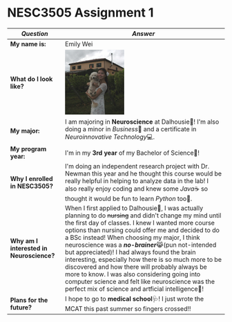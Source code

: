 # NESC3505 Assignment 1

| ***Question*** | ***Answer*** |
| ----------- | ----------- |
| **My name is:** | Emily Wei |
| **What do I look like?** |<img src="assignment 1.jpg" alt="me" height="150" /> |
| **My major:** | I am majoring in **Neuroscience** at Dalhousie🧠! I'm also doing a minor in *Business*👔 and a certificate in *Neuroinnovative Technology*💻.|
| **My program year:** | I'm in my **3rd year** of my Bachelor of Science🧪! |
| **Why I enrolled in NESC3505?** | I'm doing an independent research project with Dr. Newman this year and he thought this course would be really helpful in helping to analyze data in the lab! I also really enjoy coding and knew some *Java*☕ so thought it would be fun to learn *Python* too🐍. |
| **Why am I interested in Neuroscience?** | When I first applied to Dalhousie🐯, I was actually planning to do ~~nursing~~ and didn't change my mind until the first day of classes. I knew I wanted more course options than nursing could offer me and decided to do a BSc instead! When choosing my major, I think neuroscience was a ***no-brainer***😹(pun not-intended but appreciated)! I had always found the brain interesting, especially how there is so much more to be discovered and how there will probably always be more to know. I was also considering going into computer science and felt like neuroscience was the perfect mix of science and artficial intelligence🦿! |
| **Plans for the future?** | I hope to go to **medical school**🩺! I just wrote the MCAT this past summer so fingers crossed!! |

<!--
**EmilyWeiDan/EmilyWeiDan** is a ✨ _special_ ✨ repository because its `README.md` (this file) appears on your GitHub profile.
